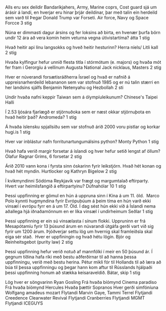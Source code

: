 
Alls eru sex deildir Bandaríkjahers, Army, Marine coprs, Cost guard sjá um árásir á landi, en hverjar eru hinar þrjár deildinar, þar með talin ein herdeild sem varð til Þegar Donald Trump var Forseti.
	Air force, Navy og Space Forcce
		3 stig

Núna er dimmasti dagur ársins og fer loksins að birta, en hvenær þurfa börn undir 12 ára að vera komin heim veturna vegna útivistartíma?
	átta
		1 stig

Hvað heitir api línu langsokks og hveð heitir hesturinn?
	Herra níels/ Litli kall
		2 stig

Hvaða kylfingur hefur unnið flesta titla í stórmótum (e. majors) og hvaða mót fer fram í Gerorgíu á  vellinum Augusta National
	Jack nicklaus, Masters
		2 stig

Hver er núverandi forsætisráðherra Ísrael og hvað er nafnið á uppreisnarherdeild lebananon sem var stofnuð 1985 og er nú talin stærri en her landsins sjálfs
	Benjamin Netenyahu og Hezbollah
		2 sti

Undir hvaða nafni keppir Taiwan sem á ólympíuleikunum?
	Chinese's Taipei  
		Halli

Í 2.53 ljósára fjarlægð er stjörnuðoka sem er næst okkar stjörnuþota en hvað heitir það?
	Andromeda?
		1 stig

Á hvaða íslensku spjallsíðu sem var stofnuð árið 2000 voru pistlar og korkar
	hugi.is
		1 stig

Hver var inblástur nafn forritunartungumálsins python?
	Monty Python
		1 stig

Hvað hafa verið margir forsetar á íslandi og hver hefur setið lengst af öllum?
	Ólafur Ragnar Gríms, 6 forsetar
		2 stig

Árið 2010 vann kona í fyrsta sinn óskarinn fyrir leikstjórn. Hvað hét konan og hvað hét myndin.
	Hurtlocker og Kathryn Bigelow
		2 stig

Í kvikmyndinni Sódóma Reykjavík var frægt og margumtalað eftirparty. Hvert var heimilsfangið á eftirpartyinu?
	Dúfnahólar 10
		1 stig

Þessi uppfinning er gömul en hún á uppruna sinn í Kína á um 11. öld.  Marco Polo kynnti hugmyndina fyrir Evrópubúum á þeim tíma en hún varð ekki vinsæl í evrópu fyrr en á um 17. Öld. Í dag sést hún ekki víð á Íslandi nema aðallega hjá iðnaðamönnum en er líka vinsæl í undirheimum
	Seðlar
		1 stig

Þessi uppfinning er ein sú vinsælasta í sínum flokki. Uppruninn er frá Mesapótamíu fyrir 13 þúsund árum en núvarandi útgáfa gerði vart við sig fyrir um 1200 árum. Þjóðverjar settu lög um hvernig skal framleiðsla skal eiga sér stað.  Hver er uppfiningin og hvað hétu lögin.
	Bjór og Reinheitsgebot (purity law)
		2 stig

Þessi uppfinning hefur verið notuð af mannfólki í meir en 50 þúsund ár. Í gegnum tíðina hafa ríki með bestu aðferðirnar til að hanna þessa uppfinningu, verið með bestu herina. Pétur mikli fór til Hollands til að læra að búa til þessa uppfinningu og þegar hann kom aftur til Rússlands hjálpaði þessi uppfinning honum að stækka keisaraveldið.
	Bátar, skip
		1 stig


Lög
	hver er söngvarinn
		Ryan Gosling
	Frá hvaða bíómynd
		Cinema paradiso
	Frá hvaða bíómynd
		Hercules
	Hvaða þættir
		Sopranos
	Hver gerði simfóníuna
		Wolfgang amadeus mozart
	Flytandi
		Marvin Gaye, Tammi Terrel
	Flytjandi
		Creedence Clearwater Revival
	Flytjandi
		Cranberries
	Flytjandi
		MGMT
	Flytjandi
		ICEGUYS